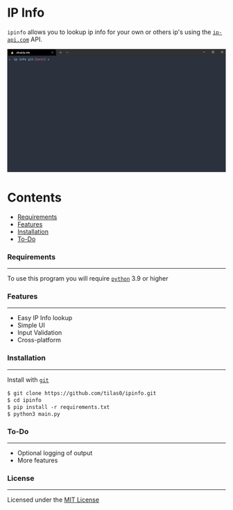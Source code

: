 # IP Info
`ipinfo` allows you to lookup ip info for your own or others ip's using the [`ip-api.com`](https://ip-api.com/) API.

![ipinfo gif](img/ipinfodemo.gif)

Contents
========

 * [Requirements](#requirements)
 * [Features](#features)
 * [Installation](#installation)
 * [To-Do](#to-do)

### Requirements
---
To use this program you will require [`python`](https://www.python.org/) 3.9 or higher

### Features
---
- Easy IP Info lookup
- Simple UI
- Input Validation
- Cross-platform

### Installation
---

Install with [`git`](https://git-scm.com/)
```
$ git clone https://github.com/tilas0/ipinfo.git
$ cd ipinfo
$ pip install -r requirements.txt
$ python3 main.py
```

### To-Do
---
- Optional logging of output
- More features

### License
---
Licensed under the [MIT License](LICENSE)